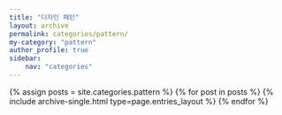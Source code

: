 ```yaml
---
title: "디자인 패턴"
layout: archive
permalink: categories/pattern/
my-category: "pattern"
author_profile: true
sidebar: 
    nav: "categories"
---
```


{% assign posts = site.categories.pattern %}
{% for post in posts %} {% include archive-single.html type=page.entries_layout %} {% endfor %}